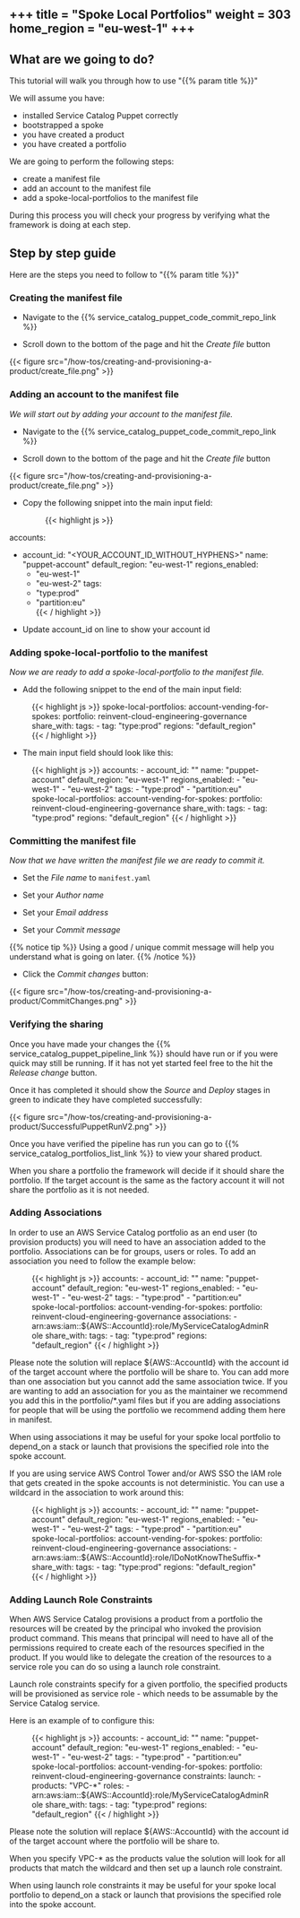 +++
title = "Spoke Local Portfolios"
weight = 303
home_region = "eu-west-1"
+++
---

## What are we going to do?

This tutorial will walk you through how to use "{{% param title %}}"

We will assume you have:
 
 - installed Service Catalog Puppet correctly
 - bootstrapped a spoke
 - you have created a product
 - you have created a portfolio

We are going to perform the following steps:

- create a manifest file
- add an account to the manifest file
- add a spoke-local-portfolios to the manifest file

During this process you will check your progress by verifying what the framework is doing at each step.

## Step by step guide

Here are the steps you need to follow to "{{% param title %}}"

### Creating the manifest file

- Navigate to the {{% service_catalog_puppet_code_commit_repo_link %}}

- Scroll down to the bottom of the page and hit the *Create file* button

{{< figure src="/how-tos/creating-and-provisioning-a-product/create_file.png" >}}

### Adding an account to the manifest file

_We will start out by adding your account to the manifest file._

- Navigate to the {{% service_catalog_puppet_code_commit_repo_link %}}


- Scroll down to the bottom of the page and hit the *Create file* button

{{< figure src="/how-tos/creating-and-provisioning-a-product/create_file.png" >}}

- Copy the following snippet into the main input field:

  <figure>
   {{< highlight js >}}
accounts:
  - account_id: "<YOUR_ACCOUNT_ID_WITHOUT_HYPHENS>"
    name: "puppet-account"
    default_region: "eu-west-1"
    regions_enabled:
      - "eu-west-1"
      - "eu-west-2"
    tags:
      - "type:prod"
      - "partition:eu"   
   {{< / highlight >}}
  </figure>

 
- Update account_id on line to show your account id


### Adding spoke-local-portfolio to the manifest

_Now we are ready to add a spoke-local-portfolio to the manifest file._

- Add the following snippet to the end of the main input field:

 <figure>
  {{< highlight js >}}
spoke-local-portfolios:
  account-vending-for-spokes:
    portfolio: reinvent-cloud-engineering-governance
    share_with:
      tags:
        - tag: "type:prod"
          regions: "default_region"  
  {{< / highlight >}}
 </figure>


- The main input field should look like this:

 <figure>
  {{< highlight js >}}
accounts:
  - account_id: "<YOUR_ACCOUNT_ID_WITHOUT_HYPHENS>"
    name: "puppet-account"
    default_region: "eu-west-1"
    regions_enabled:
      - "eu-west-1"
      - "eu-west-2"
    tags:
      - "type:prod"
      - "partition:eu"
spoke-local-portfolios:
  account-vending-for-spokes:
    portfolio: reinvent-cloud-engineering-governance
    share_with:
      tags:
        - tag: "type:prod"
          regions: "default_region"  
  {{< / highlight >}}
 </figure>


### Committing the manifest file

_Now that we have written the manifest file we are ready to commit it._

- Set the *File name* to `manifest.yaml`

- Set your *Author name*
- Set your *Email address*
- Set your *Commit message*

{{% notice tip %}}
Using a good / unique commit message will help you understand what is going on later.
{{% /notice %}}


- Click the *Commit changes* button:

{{< figure src="/how-tos/creating-and-provisioning-a-product/CommitChanges.png" >}}


### Verifying the sharing

Once you have made your changes the {{% service_catalog_puppet_pipeline_link %}} should have run or if you were quick 
may still be running.  If it has not yet started feel free to the hit the *Release change* button.

Once it has completed it should show the *Source* and *Deploy* stages in green to indicate they have completed 
successfully:

{{< figure src="/how-tos/creating-and-provisioning-a-product/SuccessfulPuppetRunV2.png" >}}

Once you have verified the pipeline has run you can go to {{% service_catalog_portfolios_list_link %}} to view your 
shared product.  

When you share a portfolio the framework will decide if it should share the portfolio.  If the target account is the same
as the factory account it will not share the portfolio as it is not needed.

### Adding Associations

In order to use an AWS Service Catalog portfolio as an end user (to provision products) you will need to have an 
association added to the portfolio.  Associations can be for groups, users or roles.  To add an association you need to 
follow the example below:

 <figure>
  {{< highlight js >}}
accounts:
  - account_id: "<YOUR_ACCOUNT_ID_WITHOUT_HYPHENS>"
    name: "puppet-account"
    default_region: "eu-west-1"
    regions_enabled:
      - "eu-west-1"
      - "eu-west-2"
    tags:
      - "type:prod"
      - "partition:eu"
spoke-local-portfolios:
  account-vending-for-spokes:
    portfolio: reinvent-cloud-engineering-governance
    associations:
      - arn:aws:iam::${AWS::AccountId}:role/MyServiceCatalogAdminRole
    share_with:
      tags:
        - tag: "type:prod"
          regions: "default_region"  
  {{< / highlight >}}
 </figure>

Please note the solution will replace ${AWS::AccountId} with the account id of the target account where the portfolio 
will be share to.  You can add more than one association but you cannot add the same association twice.  If you are 
wanting to add an association for you as the maintainer we recommend you add this in the portfolio/*.yaml files but if 
you are adding associations for people that will be using the portfolio we recommend adding them here in manifest.

When using associations it may be useful for your spoke local portfolio to depend_on a stack or launch that
provisions the specified role into the spoke account.

If you are using service AWS Control Tower and/or AWS SSO the IAM role that gets created in the spoke accounts is not
deterministic.  You can use a wildcard in the association to work around this:

 <figure>
  {{< highlight js >}}
accounts:
  - account_id: "<YOUR_ACCOUNT_ID_WITHOUT_HYPHENS>"
    name: "puppet-account"
    default_region: "eu-west-1"
    regions_enabled:
      - "eu-west-1"
      - "eu-west-2"
    tags:
      - "type:prod"
      - "partition:eu"
spoke-local-portfolios:
  account-vending-for-spokes:
    portfolio: reinvent-cloud-engineering-governance
    associations:
      - arn:aws:iam::${AWS::AccountId}:role/IDoNotKnowTheSuffix-*
    share_with:
      tags:
        - tag: "type:prod"
          regions: "default_region"  
  {{< / highlight >}}
 </figure>

### Adding Launch Role Constraints

When AWS Service Catalog provisions a product from a portfolio the resources will be created by the principal who invoked
the provision product command.  This means that principal will need to have all of the permissions required to create
each of the resources specified in the product.  If you would like to delegate the creation of the resources to a service
role you can do so using a launch role constraint.

Launch role constraints specify for a given portfolio, the specified products will be provisioned as service role - 
which needs to be assumable by the Service Catalog service.

Here is an example of to configure this:

 <figure>
  {{< highlight js >}}
accounts:
  - account_id: "<YOUR_ACCOUNT_ID_WITHOUT_HYPHENS>"
    name: "puppet-account"
    default_region: "eu-west-1"
    regions_enabled:
      - "eu-west-1"
      - "eu-west-2"
    tags:
      - "type:prod"
      - "partition:eu"
spoke-local-portfolios:
  account-vending-for-spokes:
    portfolio: reinvent-cloud-engineering-governance
    constraints:
      launch:
        - products: "VPC-*"
          roles:
            - arn:aws:iam::${AWS::AccountId}:role/MyServiceCatalogAdminRole
    share_with:
      tags:
        - tag: "type:prod"
          regions: "default_region"  
  {{< / highlight >}}
 </figure>

Please note the solution will replace ${AWS::AccountId} with the account id of the target account where the portfolio 
will be share to.

When you specify VPC-* as the products value the solution will look for all products that match the wildcard and then
set up a launch role constraint.

When using launch role constraints it may be useful for your spoke local portfolio to depend_on a stack or launch that
provisions the specified role into the spoke account.